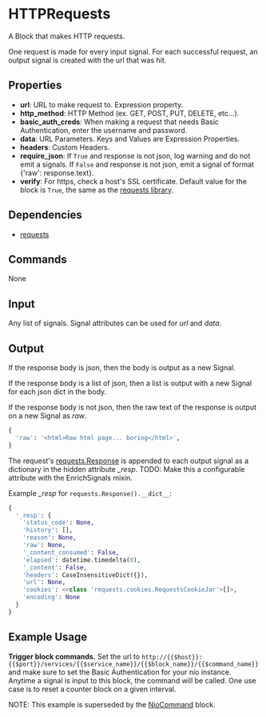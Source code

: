 HTTPRequests
===========

A Block that makes HTTP requests.

One request is made for every input signal. For each successful request, an output signal is created with the url that was hit.

Properties
--------------

-   **url**: URL to make request to. Expression property.
-   **http_method**: HTTP Method (ex. GET, POST, PUT, DELETE, etc...).
-   **basic_auth_creds**: When making a request that needs Basic Authentication, enter the username and password.
-   **data**: URL Parameters. Keys and Values are Expression Properties.
-   **headers**: Custom Headers.
-   **require_json**: If `True` and response is not json, log warning and do not emit a signals. If `False` and response is not json, emit a signal of format {'raw': response.text}.
-   **verify**: For https, check a host's SSL certificate. Default value for the block is `True`, the same as the [requests library](http://docs.python-requests.org/en/master/user/advanced/#ssl-cert-verification).


Dependencies
----------------

-   [requests](https://pypi.python.org/pypi/requests/)

Commands
----------------
None

Input
-------
Any list of signals. Signal attributes can be used for *url* and *data*.

Output
---------

If the response body is json, then the body is output as a new Signal.

If the response body is a list of json, then a list is output with a new Signal for each json dict in the body.

If the response body is not json, then the raw text of the response is output on a new Signal as *raw*.

```python
{
  'raw': '<html>Raw html page... boring</html>',
}
```

The request's [requests.Response](http://docs.python-requests.org/en/latest/api/#requests.Response) is appended to each output signal as a dictionary in the hidden attribute *_resp*. TODO: Make this a configurable attribute with the EnrichSignals mixin.


Example *_resp* for `requests.Response().__dict__`:

```python
{
  '_resp': {
    'status_code': None,
    'history': [],
    'reason': None,
    'raw': None,
    '_content_consumed': False,
    'elapsed': datetime.timedelta(0),
    '_content': False,
    'headers': CaseInsensitiveDict({}),
    'url': None,
    'cookies': <<class 'requests.cookies.RequestsCookieJar'>[]>,
    'encoding': None
  }
}
```

Example Usage
-------------
**Trigger block commands.** Set the url to `http://{{$host}}:{{$port}}/services/{{$service_name}}/{{$block_name}}/{{$command_name}}` and make sure to set the Basic Authentication for your nio instance. Anytime a signal is input to this block, the command will be called. One use case is to reset a counter block on a given interval.

NOTE: This example is superseded by the [NioCommand](https://github.com/nio-blocks/nio_command) block.
